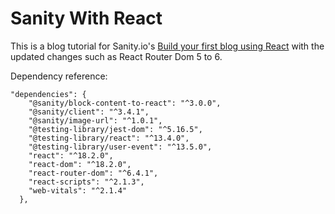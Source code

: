 # Sanity With React

This is a blog tutorial for Sanity.io's [Build your first blog using React](https://www.sanity.io/guides/build-your-first-blog-using-react) with the updated changes such as React Router Dom 5 to 6. 

Dependency reference:

```
"dependencies": {
    "@sanity/block-content-to-react": "^3.0.0",
    "@sanity/client": "^3.4.1",
    "@sanity/image-url": "^1.0.1",
    "@testing-library/jest-dom": "^5.16.5",
    "@testing-library/react": "^13.4.0",
    "@testing-library/user-event": "^13.5.0",
    "react": "^18.2.0",
    "react-dom": "^18.2.0",
    "react-router-dom": "^6.4.1",
    "react-scripts": "^2.1.3",
    "web-vitals": "^2.1.4"
  },
```
